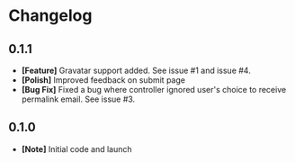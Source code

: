 # Changelog

## 0.1.1

* **[Feature]** Gravatar support added. See issue #1 and issue #4.
* **[Polish]** Improved feedback on submit page
* **[Bug Fix]** Fixed a bug where controller ignored user's choice to receive permalink email. See issue #3.

## 0.1.0

* **[Note]** Initial code and launch